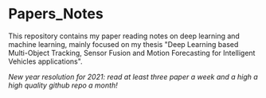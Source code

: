 # Papers_Notes

This repository contains my paper reading notes on deep learning and machine learning, mainly focused on my thesis "Deep Learning based Multi-Object Tracking, Sensor Fusion and Motion Forecasting for Intelligent Vehicles applications".

*New year resolution for 2021: read at least three paper a week and a high a high quality github repo a month!*
